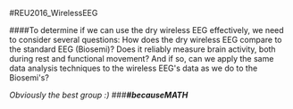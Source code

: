 #REU2016_WirelessEEG

####To determine if we can use the dry wireless EEG effectively, we need to consider several questions: How does the dry wireless EEG compare to the standard EEG (Biosemi)? Does it reliably measure brain activity, both during rest and functional movement? And if so, can we apply the same data analysis techniques to the wireless EEG's data as we do to the Biosemi's?

<i>Obviously the best group :)</i>
###<i><b>\#becauseMATH</b></i>
